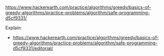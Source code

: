 https://www.hackerearth.com/practice/algorithms/greedy/basics-of-greedy-algorithms/practice-problems/algorithm/safe-programming-d5cf9331/

Explain:

- https://www.hackerearth.com/practice/algorithms/greedy/basics-of-greedy-algorithms/practice-problems/algorithm/safe-programming-d5cf9331/editorial/
